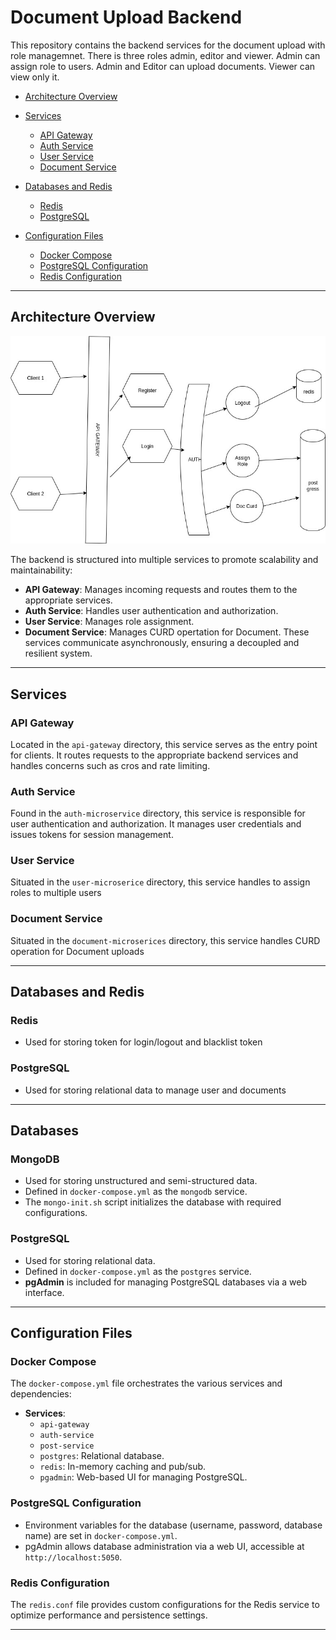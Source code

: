 # Document Upload Backend

This repository contains the backend services for the  document upload with role managemnet. There is three roles admin, editor and viewer. Admin can assign role to users. Admin and Editor can upload documents. Viewer can view only it.

- [Architecture Overview](#architecture-overview)

- [Services](#services)
  - [API Gateway](#api-gateway)
  - [Auth Service](#auth-service)
  - [User Service](#user-service)
  - [Document Service](#document-service)
- [Databases and Redis](#databases-and-redis)
  - [Redis](#redis)
  - [PostgreSQL](#postgresql)
- [Configuration Files](#configuration-files)
  - [Docker Compose](#docker-compose)
  - [PostgreSQL Configuration](#postgresql-configuration)
  - [Redis Configuration](#redis-configuration)

---

## Architecture Overview
![image](https://github.com/jhapankaj4u/jest-document/blob/master/docs.jpg)


The backend is structured into multiple services to promote scalability and maintainability:

- **API Gateway**: Manages incoming requests and routes them to the appropriate services.
- **Auth Service**: Handles user authentication and authorization.
- **User Service**: Manages role assignment.
- **Document Service**: Manages CURD opertation for Document.
These services communicate asynchronously, ensuring a decoupled and resilient system.

---


## Services

### API Gateway

Located in the `api-gateway` directory, this service serves as the entry point for clients. It routes requests to the appropriate backend services and handles concerns such as cros and rate limiting.

### Auth Service

Found in the `auth-microservice` directory, this service is responsible for user authentication and authorization. It manages user credentials and issues tokens for session management.

### User Service

Situated in the `user-microserice` directory, this service handles to assign roles to multiple users

### Document Service

Situated in the `document-microserices` directory, this service handles CURD operation for Document uploads

---

## Databases and Redis

### Redis

- Used for storing token for login/logout and blacklist token


### PostgreSQL

- Used for storing relational data to manage user and documents

---

## Databases

### MongoDB

- Used for storing unstructured and semi-structured data.
- Defined in `docker-compose.yml` as the `mongodb` service.
- The `mongo-init.sh` script initializes the database with required configurations.

### PostgreSQL

- Used for storing relational data.
- Defined in `docker-compose.yml` as the `postgres` service.
- **pgAdmin** is included for managing PostgreSQL databases via a web interface.

---

## Configuration Files

### Docker Compose

The `docker-compose.yml` file orchestrates the various services and dependencies:

- **Services**:
  - `api-gateway`
  - `auth-service`
  - `post-service`
  - `postgres`: Relational database.
  - `redis`: In-memory caching and pub/sub.
  - `pgadmin`: Web-based UI for managing PostgreSQL.


### PostgreSQL Configuration

- Environment variables for the database (username, password, database name) are set in `docker-compose.yml`.
- pgAdmin allows database administration via a web UI, accessible at `http://localhost:5050`.

### Redis Configuration

The `redis.conf` file provides custom configurations for the Redis service to optimize performance and persistence settings.

---